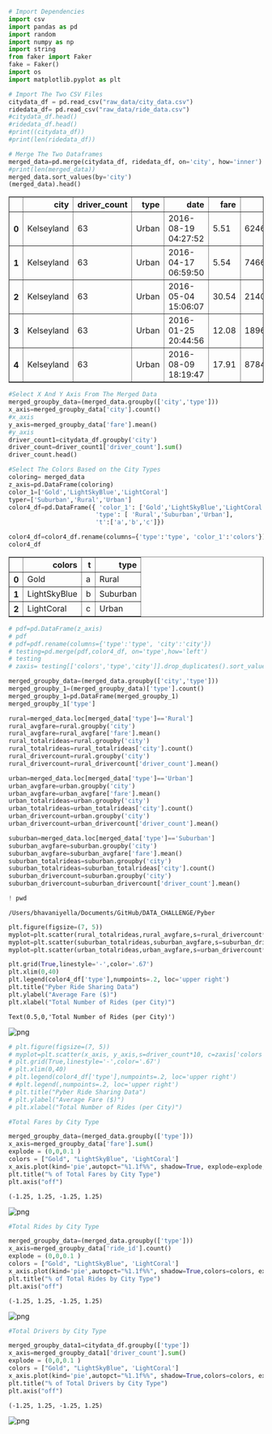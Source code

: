 

```python
# Import Dependencies
import csv
import pandas as pd
import random
import numpy as np
import string
from faker import Faker
fake = Faker()
import os
import matplotlib.pyplot as plt

```


```python
# Import The Two CSV Files
citydata_df = pd.read_csv("raw_data/city_data.csv")
ridedata_df= pd.read_csv("raw_data/ride_data.csv")
#citydata_df.head()
#ridedata_df.head()
#print((citydata_df))
#print(len(ridedata_df))
```


```python
# Merge The Two Dataframes
merged_data=pd.merge(citydata_df, ridedata_df, on='city', how='inner')
#print(len(merged_data))
merged_data.sort_values(by='city')
(merged_data).head()
```




<div>
<style scoped>
    .dataframe tbody tr th:only-of-type {
        vertical-align: middle;
    }

    .dataframe tbody tr th {
        vertical-align: top;
    }

    .dataframe thead th {
        text-align: right;
    }
</style>
<table border="1" class="dataframe">
  <thead>
    <tr style="text-align: right;">
      <th></th>
      <th>city</th>
      <th>driver_count</th>
      <th>type</th>
      <th>date</th>
      <th>fare</th>
      <th>ride_id</th>
    </tr>
  </thead>
  <tbody>
    <tr>
      <th>0</th>
      <td>Kelseyland</td>
      <td>63</td>
      <td>Urban</td>
      <td>2016-08-19 04:27:52</td>
      <td>5.51</td>
      <td>6246006544795</td>
    </tr>
    <tr>
      <th>1</th>
      <td>Kelseyland</td>
      <td>63</td>
      <td>Urban</td>
      <td>2016-04-17 06:59:50</td>
      <td>5.54</td>
      <td>7466473222333</td>
    </tr>
    <tr>
      <th>2</th>
      <td>Kelseyland</td>
      <td>63</td>
      <td>Urban</td>
      <td>2016-05-04 15:06:07</td>
      <td>30.54</td>
      <td>2140501382736</td>
    </tr>
    <tr>
      <th>3</th>
      <td>Kelseyland</td>
      <td>63</td>
      <td>Urban</td>
      <td>2016-01-25 20:44:56</td>
      <td>12.08</td>
      <td>1896987891309</td>
    </tr>
    <tr>
      <th>4</th>
      <td>Kelseyland</td>
      <td>63</td>
      <td>Urban</td>
      <td>2016-08-09 18:19:47</td>
      <td>17.91</td>
      <td>8784212854829</td>
    </tr>
  </tbody>
</table>
</div>




```python
#Select X And Y Axis From The Merged Data
merged_groupby_data=(merged_data.groupby(['city','type']))
x_axis=merged_groupby_data['city'].count()
#x_axis
y_axis=merged_groupby_data['fare'].mean()
#y_axis
driver_count1=citydata_df.groupby('city')
driver_count=driver_count1['driver_count'].sum()
driver_count.head()

#Select The Colors Based on the City Types
coloring= merged_data
z_axis=pd.DataFrame(coloring)
color_1=['Gold','LightSkyBlue','LightCoral']
typer=['Suburban','Rural','Urban']
color4_df=pd.DataFrame({ 'color_1': ['Gold','LightSkyBlue','LightCoral'],
                        'type': [ 'Rural','Suburban','Urban'],
                        't':['a','b','c']})

color4_df=color4_df.rename(columns={'type':'type', 'color_1':'colors'})
color4_df
```




<div>
<style scoped>
    .dataframe tbody tr th:only-of-type {
        vertical-align: middle;
    }

    .dataframe tbody tr th {
        vertical-align: top;
    }

    .dataframe thead th {
        text-align: right;
    }
</style>
<table border="1" class="dataframe">
  <thead>
    <tr style="text-align: right;">
      <th></th>
      <th>colors</th>
      <th>t</th>
      <th>type</th>
    </tr>
  </thead>
  <tbody>
    <tr>
      <th>0</th>
      <td>Gold</td>
      <td>a</td>
      <td>Rural</td>
    </tr>
    <tr>
      <th>1</th>
      <td>LightSkyBlue</td>
      <td>b</td>
      <td>Suburban</td>
    </tr>
    <tr>
      <th>2</th>
      <td>LightCoral</td>
      <td>c</td>
      <td>Urban</td>
    </tr>
  </tbody>
</table>
</div>




```python
# pdf=pd.DataFrame(z_axis)
# pdf
# pdf=pdf.rename(columns={'type':'type', 'city':'city'})
# testing=pd.merge(pdf,color4_df, on='type',how='left')
# testing
# zaxis= testing[['colors','type','city']].drop_duplicates().sort_values(by='city')
```


```python
merged_groupby_data=(merged_data.groupby(['city','type']))
merged_groupby_1=(merged_groupby_data)['type'].count()
merged_groupby_1=pd.DataFrame(merged_groupby_1)
merged_groupby_1['type']

rural=merged_data.loc[merged_data['type']=='Rural']
rural_avgfare=rural.groupby('city')
rural_avgfare=rural_avgfare['fare'].mean()
rural_totalrideas=rural.groupby('city')
rural_totalrideas=rural_totalrideas['city'].count()
rural_drivercount=rural.groupby('city')
rural_drivercount=rural_drivercount['driver_count'].mean()

urban=merged_data.loc[merged_data['type']=='Urban']
urban_avgfare=urban.groupby('city')
urban_avgfare=urban_avgfare['fare'].mean()
urban_totalrideas=urban.groupby('city')
urban_totalrideas=urban_totalrideas['city'].count()
urban_drivercount=urban.groupby('city')
urban_drivercount=urban_drivercount['driver_count'].mean()

suburban=merged_data.loc[merged_data['type']=='Suburban']
suburban_avgfare=suburban.groupby('city')
suburban_avgfare=suburban_avgfare['fare'].mean()
suburban_totalrideas=suburban.groupby('city')
suburban_totalrideas=suburban_totalrideas['city'].count()
suburban_drivercount=suburban.groupby('city')
suburban_drivercount=suburban_drivercount['driver_count'].mean()
```


```python
! pwd
```

    /Users/bhavaniyella/Documents/GitHub/DATA_CHALLENGE/Pyber



```python
plt.figure(figsize=(7, 5))
myplot=plt.scatter(rural_totalrideas,rural_avgfare,s=rural_drivercount*10, c='gold', alpha=0.70,edgecolors="black")
myplot=plt.scatter(suburban_totalrideas,suburban_avgfare,s=suburban_drivercount*10, c='LightSkyBlue', alpha=0.70,edgecolors="black")
myplot=plt.scatter(urban_totalrideas,urban_avgfare,s=urban_drivercount*10, c='LightCoral', alpha=0.70,edgecolors="black")

plt.grid(True,linestyle='-',color='.67')
plt.xlim(0,40)
plt.legend(color4_df['type'],numpoints=.2, loc='upper right')
plt.title("Pyber Ride Sharing Data")
plt.ylabel("Average Fare ($)")
plt.xlabel("Total Number of Rides (per City)")

```




    Text(0.5,0,'Total Number of Rides (per City)')




![png](output_7_1.png)



```python
# plt.figure(figsize=(7, 5))
# myplot=plt.scatter(x_axis, y_axis,s=driver_count*10, c=zaxis['colors'], alpha=0.70,edgecolors="black")
# plt.grid(True,linestyle='-',color='.67')
# plt.xlim(0,40)
# plt.legend(color4_df['type'],numpoints=.2, loc='upper right')
# #plt.legend(,numpoints=.2, loc='upper right')
# plt.title("Pyber Ride Sharing Data")
# plt.ylabel("Average Fare ($)")
# plt.xlabel("Total Number of Rides (per City)")
```


```python
#Total Fares by City Type

merged_groupby_data=(merged_data.groupby(['type']))
x_axis=merged_groupby_data['fare'].sum()
explode = (0,0,0.1 )
colors = ["Gold", "LightSkyBlue", 'LightCoral']
x_axis.plot(kind='pie',autopct="%1.1f%%", shadow=True, explode=explode,colors=colors, startangle=150)
plt.title("% of Total Fares by City Type")
plt.axis("off")
```




    (-1.25, 1.25, -1.25, 1.25)




![png](output_9_1.png)



```python
#Total Rides by City Type

merged_groupby_data=(merged_data.groupby(['type']))
x_axis=merged_groupby_data['ride_id'].count()
explode = (0,0,0.1 )
colors = ["Gold", "LightSkyBlue", 'LightCoral']
x_axis.plot(kind='pie',autopct="%1.1f%%", shadow=True,colors=colors, explode=explode, startangle=150)
plt.title("% of Total Rides by City Type")
plt.axis("off")
```




    (-1.25, 1.25, -1.25, 1.25)




![png](output_10_1.png)



```python
#Total Drivers by City Type

merged_groupby_data1=citydata_df.groupby(['type'])
x_axis=merged_groupby_data1['driver_count'].sum()
explode = (0,0,0.1 )
colors = ["Gold", "LightSkyBlue", 'LightCoral']
x_axis.plot(kind='pie',autopct="%1.1f%%", shadow=True,colors=colors, explode=explode, startangle=150)
plt.title("% of Total Drivers by City Type")
plt.axis("off")
```




    (-1.25, 1.25, -1.25, 1.25)




![png](output_11_1.png)

